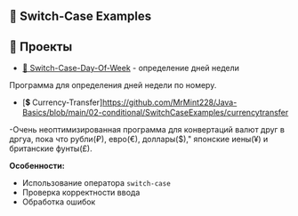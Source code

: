 ## 📁 Switch-Case Examples
## 📂 Проекты
- [📅 Switch-Case-Day-Of-Week](https://github.com/MrMint228/Java-Basics/blob/main/02-conditional/SwitchCaseExamples/Switch-Case-Day-Of-Week) - определение дней недели

Программа для определения дней недели по номеру.

- [💲 Currency-Transfer]https://github.com/MrMint228/Java-Basics/blob/main/02-conditional/SwitchCaseExamples/currencytransfer

-Очень неоптимизированная программа для конвертаций валют друг в дргуа, пока что рубли(₽), евро(€), доллары($)," японские иены(¥) и британские фунты(£).

**Особенности:**
- Использование оператора `switch-case`
- Проверка корректности ввода
- Обработка ошибок
